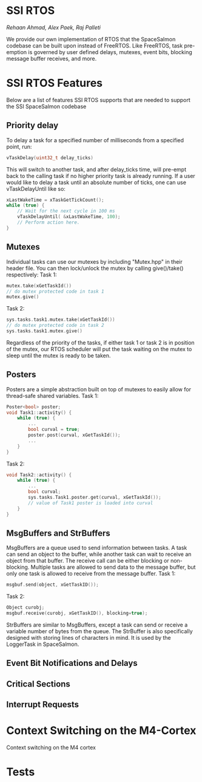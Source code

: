 # SSI RTOS
_Rehaan Ahmad, Alex Paek, Raj Palleti_

We provide our own implementation of RTOS that the SpaceSalmon codebase can be built upon instead of FreeRTOS. Like FreeRTOS, task pre-emption is governed by user defined delays, mutexes, event bits, blocking message buffer receives, and more. 

# SSI RTOS Features
Below are a list of features SSI RTOS supports that are needed to support the SSI SpaceSalmon codebase
## Priority delay
To delay a task for a specified number of milliseconds from a specified point, run:
```C
vTaskDelay(uint32_t delay_ticks)
```
This will switch to another task, and after delay_ticks time, will pre-empt back to the calling task if no higher priority task is already running. If a user would like to delay a task until an absolute number of ticks, one can use vTaskDelayUntil like so:
```C
xLastWakeTime = xTaskGetTickCount();
while (true) {
    // Wait for the next cycle in 100 ms
    vTaskDelayUntil( &xLastWakeTime, 100);
    // Perform action here.
}
```
## Mutexes
Individual tasks can use our mutexes by including "Mutex.hpp" in their header file. You can then lock/unlock the mutex by calling give()/take() respectively:
Task 1:
```C
mutex.take(xGetTaskId())
// do mutex protected code in task 1
mutex.give()
```
Task 2:
```C
sys.tasks.task1.mutex.take(xGetTaskId())
// do mutex protected code in task 2
sys.tasks.task1.mutex.give()
```
Regardless of the priority of the tasks, if either task 1 or task 2 is in position of the mutex, our RTOS scheduler will put the task waiting on the mutex to sleep until the mutex is ready to be taken. 

## Posters
Posters are a simple abstraction built on top of mutexes to easily allow for thread-safe shared variables. 
Task 1:
```C
Poster<bool> poster;
void Task1::activity() {
    while (true) {
        ...
        bool curval = true;
        poster.post(curval, xGetTaskId());
        ...
    }
}
```
Task 2:
```C
void Task2::activity() {
    while (true) {
        ...
        bool curval;
        sys.tasks.Task1.poster.get(curval, xGetTaskId());
        // value of Task1 poster is loaded into curval
    }
}
```
## MsgBuffers and StrBuffers
MsgBuffers are a queue used to send information between tasks. A task can send an object to the buffer, while another task can wait to receive an object from that buffer. The receive call can be either blocking or non-blocking. Multiple tasks are allowed to send data to the message buffer, but only one task is allowed to receive from the message buffer. 
Task 1: 
```C
msgbuf.send(object, xGetTaskID());
```

Task 2: 
```C
Object curobj;
msgbuf.receive(curobj, xGetTaskID(), blocking=true);
```
StrBuffers are similar to MsgBuffers, except a task can send or receive a variable number of bytes from the queue. The StrBuffer is also specifically designed with storing lines of characters in mind. It is used by the LoggerTask in SpaceSalmon. 

## Event Bit Notifications and Delays

## Critical Sections

## Interrupt Requests

# Context Switching on the M4-Cortex
Context switching on the M4 cortex

# Tests
